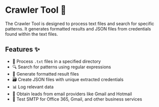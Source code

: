 # Crawler Tool 🚀

The Crawler Tool is designed to process text files and search for specific patterns. It generates formatted results and JSON files from credentials found within the text files.

## Features ✨

- 📁 Process `.txt` files in a specified directory
- 🔍 Search for patterns using regular expressions
- 📄 Generate formatted result files
- 🗃️ Create JSON files with unique extracted credentials
- 📊 Log relevant data
- 📧 Obtain leads from email providers like Gmail and Hotmail
- 🧪 Test SMTP for Office 365, Gmail, and other business services
